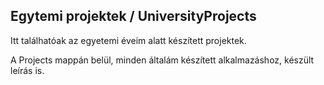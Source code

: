 ## Egytemi projektek / UniversityProjects

Itt találhatóak az egyetemi éveim alatt készített projektek.

A Projects mappán belül, minden általám készített alkalmazáshoz, készült leírás is.






